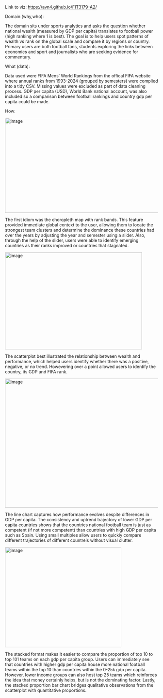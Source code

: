 Link to viz: https://avn4.github.io/FIT3179-A2/

Domain (why,who):

The domain sits under sports analytics and asks the question whether national wealth (measured by GDP per capita) translates to football power (high ranking where 1 is best). The goal is to help users spot patterns of wealth vs rank on the global scale and compare it by regions or country. Primary users are both football fans, students exploring the links between economics and sport and journalists who are seeking evidence for commentary. 

What (data):

Data used were FIFA Mens’ World Rankings from the offical FIFA website where annual ranks from 1993-2024 (grouped by semesters) were complied into a tidy CSV. Missing values were excluded as part of data cleaning process. GDP per capita (USD), World Bank national account, was also included so a comparison between football rankings and country gdp per capita could be made.

How:

<img width="675" height="312" alt="image" src="https://github.com/user-attachments/assets/adbba8f3-2e73-4340-bd92-4d22fd589aa6" />

The first idiom was the choropleth map with rank bands. This feature provided immediate global context to the user, allowing them to locate the strongest team clusters and determine the dominance these countries had over the years by adjusting the year and semester using a slider. Also, through the help of the slider, users were able to identify emerging countries as their ranks improved or countries that stagnated. 

<img width="451" height="319" alt="image" src="https://github.com/user-attachments/assets/4ba6b07e-8277-410d-bca1-5ed621a6d317" />

The scatterplot best illustrated the relationship between wealth and performance, which helped users identify whether there was a positive, negative, or no trend. Howevering over a point allowed users to identify the country, its GDP and FIFA rank. 

<img width="721" height="424" alt="image" src="https://github.com/user-attachments/assets/a915d4af-b558-4743-8baf-1eae3d524f00" />

The line chart captures how performance evolves despite differences in GDP per capita. The consistency and uptrend trajectory of lower GDP per capita countries shows that the countries national football team is just as competent (if not more competent) than countries with high GDP per capita such as Spain. Using small multiples allow users to quickly compare different trajectories of different countreis without visual clutter. 

<img width="383" height="329" alt="image" src="https://github.com/user-attachments/assets/275b23d0-43df-4bb9-ab62-d7d909d73e05" />

The stacked format makes it easier to compare the proportion of top 10 to top 101 teams on each gdp per capita group. Users can immediately see that countries with higher gdp per capita house more national football teams within the top 10 than countries within the 0-25k gdp per capita. However, lower income groups can also host top 25 teams which reinforces the idea that money certainly helps, but is not the dominating factor. Lastly, the stacked proportion bar chart bridges qualitative observations from the scatterplot with quantitative proportions.


